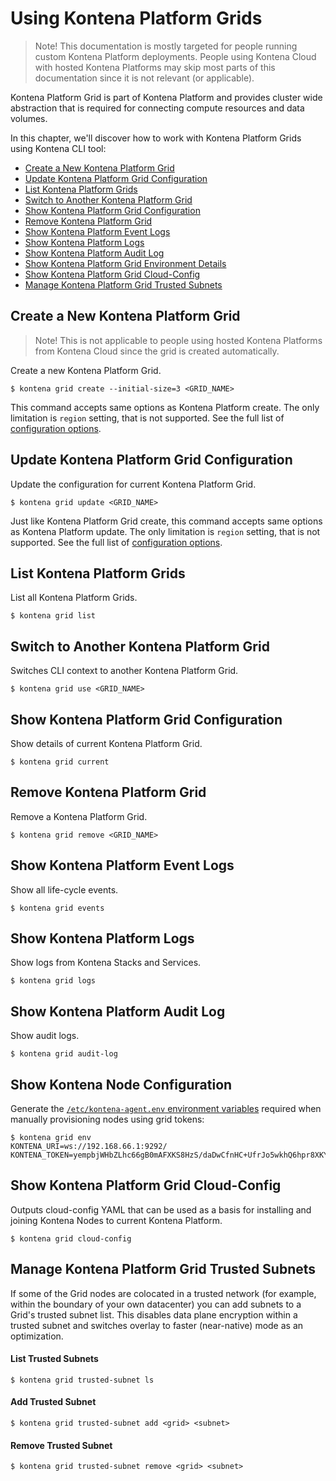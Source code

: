 # Using Kontena Platform Grids

> Note! This documentation is mostly targeted for people running custom Kontena Platform deployments. People using Kontena Cloud with hosted Kontena Platforms may skip most parts of this documentation since it is not relevant (or applicable).

Kontena Platform Grid is part of Kontena Platform and provides cluster wide abstraction that is required for connecting compute resources and data volumes.

In this chapter, we'll discover how to work with Kontena Platform Grids using Kontena CLI tool:

* [Create a New Kontena Platform Grid](#create-a-new-kontena-platform-grid)
* [Update Kontena Platform Grid Configuration](#update-kontena-platform-grid-configuration)
* [List Kontena Platform Grids](#list-kontena-platform-grids)
* [Switch to Another Kontena Platform Grid](#switch-to-another-kontena-platform-grid)
* [Show Kontena Platform Grid Configuration](#show-kontena-platform-grid-configuration)
* [Remove Kontena Platform Grid](#remove-kontena-platform-grid)
* [Show Kontena Platform Event Logs]()
* [Show Kontena Platform Logs]()
* [Show Kontena Platform Audit Log]()
* [Show Kontena Platform Grid Environment Details]()
* [Show Kontena Platform Grid Cloud-Config]()
* [Manage Kontena Platform Grid Trusted Subnets]()


## Create a New Kontena Platform Grid

> Note! This is not applicable to people using hosted Kontena Platforms from Kontena Cloud since the grid is created automatically.

Create a new Kontena Platform Grid.

```
$ kontena grid create --initial-size=3 <GRID_NAME>
```

This command accepts same options as Kontena Platform create. The only limitation is `region` setting, that is not supported. See the full list of [configuration options](../using-kontena/platform.md#configuration-options).

## Update Kontena Platform Grid Configuration

Update the configuration for current Kontena Platform Grid.

```
$ kontena grid update <GRID_NAME>
```

Just like Kontena Platform Grid create, this command accepts same options as Kontena Platform update. The only limitation is `region` setting, that is not supported. See the full list of [configuration options](../using-kontena/platform.md#configuration-options).

## List Kontena Platform Grids

List all Kontena Platform Grids.

```
$ kontena grid list
```

## Switch to Another Kontena Platform Grid

Switches CLI context to another Kontena Platform Grid.

```
$ kontena grid use <GRID_NAME>
```

## Show Kontena Platform Grid Configuration

Show details of current Kontena Platform Grid.

```
$ kontena grid current
```

## Remove Kontena Platform Grid

Remove a Kontena Platform Grid.

```
$ kontena grid remove <GRID_NAME>
```

## Show Kontena Platform Event Logs

Show all life-cycle events.

```
$ kontena grid events
```

## Show Kontena Platform Logs

Show logs from Kontena Stacks and Services.

```
$ kontena grid logs
```

## Show Kontena Platform Audit Log

Show audit logs.

```
$ kontena grid audit-log
```

## Show Kontena Node Configuration

Generate the [`/etc/kontena-agent.env` environment variables](../references/environment-variables#kontena-agent) required when manually provisioning nodes using grid tokens:

```
$ kontena grid env
KONTENA_URI=ws://192.168.66.1:9292/
KONTENA_TOKEN=yempbjWHbZLhc66gB0mAFXKS8HzS/daDwCfnHC+UfrJo5wkhQ6hpr8XKY5nUdH+h6CH81Y9bQIc4IgTcEEjQCQ==
```

## Show Kontena Platform Grid Cloud-Config

Outputs cloud-config YAML that can be used as a basis for installing and joining Kontena Nodes to current Kontena Platform.

```
$ kontena grid cloud-config
```

## Manage Kontena Platform Grid Trusted Subnets

If some of the Grid nodes are colocated in a trusted network (for example, within the boundary of your own datacenter) you can add subnets to a Grid's trusted subnet list. This disables data plane encryption within a trusted subnet and switches overlay to faster (near-native) mode as an optimization.

#### List Trusted Subnets

```
$ kontena grid trusted-subnet ls
```

#### Add Trusted Subnet

```
$ kontena grid trusted-subnet add <grid> <subnet>
```

#### Remove Trusted Subnet

```
$ kontena grid trusted-subnet remove <grid> <subnet>
```
